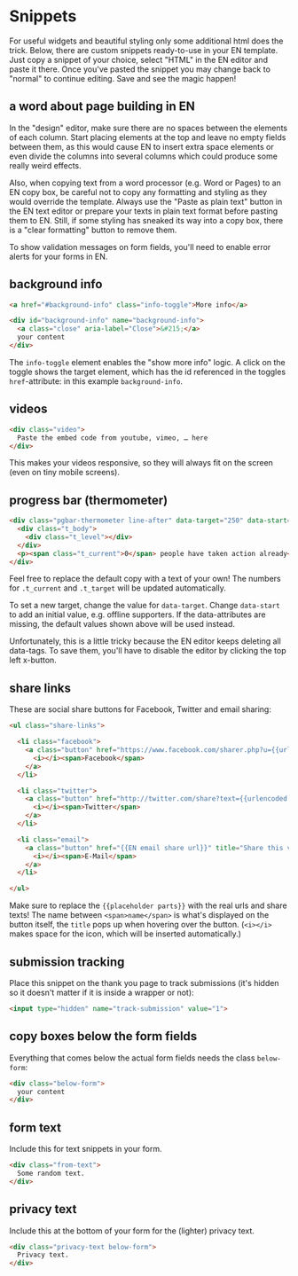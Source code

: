 # Snippets

For useful widgets and beautiful styling only some additional html does the trick. Below, there are custom snippets ready-to-use in your EN template. Just copy a snippet of your choice, select "HTML" in the EN editor and paste it there. Once you've pasted the snippet you may change back to "normal" to continue editing. Save and see the magic happen!

## a word about page building in EN

In the "design" editor, make sure there are no spaces between the elements of each column. Start placing elements at the top and leave no empty fields between them, as this would cause EN to insert extra space elements or even divide the columns into several columns which could produce some really weird effects.

Also, when copying text from a word processor (e.g. Word or Pages) to an EN copy box, be careful not to copy any formatting and styling as they would override the template. Always use the "Paste as plain text" button in the EN text editor or prepare your texts in plain text format before pasting them to EN. Still, if some styling has sneaked its way into a copy box, there is a "clear formatting" button to remove them.

To show validation messages on form fields, you'll need to enable error alerts for your forms in EN.


## background info

```html
<a href="#background-info" class="info-toggle">More info</a>

<div id="background-info" name="background-info">
  <a class="close" aria-label="Close">&#215;</a>
  your content
</div>
```

The `info-toggle` element enables the "show more info" logic. A click on the toggle shows the target element, which has the id referenced in the toggles `href`-attribute: in this example `background-info`.

## videos

```html
<div class="video">
  Paste the embed code from youtube, vimeo, … here
</div>
```

This makes your videos responsive, so they will always fit on the screen (even on tiny mobile screens).


## progress bar (thermometer)

```html
<div class="pgbar-thermometer line-after" data-target="250" data-start="0">
  <div class="t_body">
    <div class="t_level"></div>
  </div>
  <p><span class="t_current">0</span> people have taken action already</p>
</div>
```

Feel free to replace the default copy with a text of your own! The numbers for `.t_current` and `.t_target` will be updated automatically.

To set a new target, change the value for `data-target`. Change `data-start` to add an initial value, e.g. offline supporters. If the data-attributes are missing, the default values shown above will be used instead.

Unfortunately, this is a little tricky because the EN editor keeps deleting all data-tags. To save them, you'll have to disable the editor by clicking the top left x-button.

## share links

These are social share buttons for Facebook, Twitter and email sharing:

```html
<ul class="share-links">

  <li class="facebook">
    <a class="button" href="https://www.facebook.com/sharer.php?u={{urlencoded url}}" title="Share this via Facebook!" target="_blank" data-share="facebook">
      <i></i><span>Facebook</span>
    </a>
  </li>

  <li class="twitter">
    <a class="button" href="http://twitter.com/share?text={{urlencoded share text}}&amp;url={{urlencoded url}}" title="Share this via Twitter!" target="_blank" data-share="twitter">
      <i></i><span>Twitter</span>
    </a>
  </li>

  <li class="email">
    <a class="button" href="{{EN email share url}}" title="Share this via E-Mail!" target="_blank" data-share="email">
      <i></i><span>E-Mail</span>
    </a>
  </li>

</ul>
```

Make sure to replace the `{{placeholder parts}}` with the real urls and share texts! The name between `<span>name</span>` is what's displayed on the button itself, the `title` pops up when hovering over the button. (`<i></i>` makes space for the icon, which will be inserted automatically.)

## submission tracking

Place this snippet on the thank you page to track submissions (it's hidden so it doesn't matter if it is inside a wrapper or not):

```html
<input type="hidden" name="track-submission" value="1">
```

## copy boxes below the form fields

Everything that comes below the actual form fields needs the class `below-form`:

```html
<div class="below-form">
  your content
</div>
```
## form text

Include this for text snippets in your form.

```html
<div class="from-text">
  Some random text.
</div>
```

## privacy text

Include this at the bottom of your form for the (lighter) privacy text.

```html
<div class="privacy-text below-form">
  Privacy text.
</div>
```

